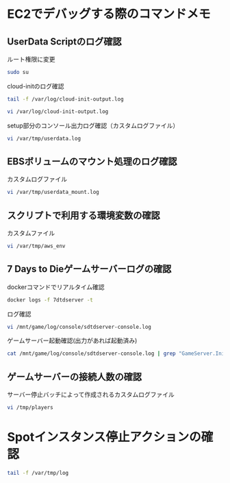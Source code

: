 # EC2でデバッグする際のコマンドメモ

## UserData Scriptのログ確認

ルート権限に変更

```sh
sudo su
```

cloud-initのログ確認

```sh
tail -f /var/log/cloud-init-output.log
```

```sh
vi /var/log/cloud-init-output.log
```

setup部分のコンソール出力ログ確認（カスタムログファイル）

```sh
vi /var/tmp/userdata.log
```

## EBSボリュームのマウント処理のログ確認

カスタムログファイル

```sh
vi /var/tmp/userdata_mount.log
```

## スクリプトで利用する環境変数の確認

カスタムファイル

```sh
vi /var/tmp/aws_env
```

## 7 Days to Dieゲームサーバーログの確認

dockerコマンドでリアルタイム確認

```sh
docker logs -f 7dtdserver -t
```

ログ確認

```sh
vi /mnt/game/log/console/sdtdserver-console.log
```

ゲームサーバー起動確認(出力があれば起動済み)

```sh
cat /mnt/game/log/console/sdtdserver-console.log | grep "GameServer.Init successful"
```

## ゲームサーバーの接続人数の確認

サーバー停止バッチによって作成されるカスタムログファイル

```sh
vi /tmp/players
```

# Spotインスタンス停止アクションの確認

```sh
tail -f /var/tmp/log
```
